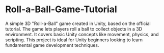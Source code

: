 # Roll-a-Ball-Game-Tutorial
A simple 3D "Roll-a-Ball" game created in Unity, based on the official tutorial. The game lets players roll a ball to collect objects in a 3D environment. It covers basic Unity concepts like movement, physics, and scripting. This project is ideal for Unity beginners looking to learn fundamental game development techniques.
